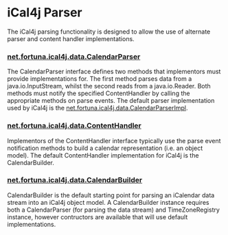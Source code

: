 # iCal4j Parser

The iCal4j parsing functionality is designed to allow the use of alternate parser and content handler implementations.

### [net.fortuna.ical4j.data.CalendarParser](http://ical4j.github.io/docs/ical4j/api/3.0.19/net/fortuna/ical4j/data/CalendarParser.html)

The CalendarParser interface defines two methods that implementors must provide implementations for. The first method parses data from a java.io.InputStream, whilst the second reads from a java.io.Reader. Both methods must notify the specified ContentHandler by calling the appropriate methods on parse events. The default parser implementation used by iCal4j is the [net.fortuna.ical4j.data.CalendarParserImpl](http://ical4j.github.io/docs/ical4j/api/3.0.19/net/fortuna/ical4j/data/CalendarParserImpl.html).

### [net.fortuna.ical4j.data.ContentHandler](http://ical4j.github.io/docs/ical4j/api/3.0.19/net/fortuna/ical4j/data/ContentHandler.html)

Implementors of the ContentHandler interface typically use the parse event notification methods to build a calendar representation (i.e. an object model). The default ContentHandler implementation for iCal4j is the CalendarBuilder.

### [net.fortuna.ical4j.data.CalendarBuilder](http://ical4j.github.io/docs/ical4j/api/3.0.19/net/fortuna/ical4j/data/CalendarBuilder.html)

CalendarBuilder is the default starting point for parsing an iCalendar data stream into an iCal4j object model. A CalendarBuilder instance requires both a CalendarParser (for parsing the data stream) and TimeZoneRegistry instance, however contructors are available that will use default implementations.
